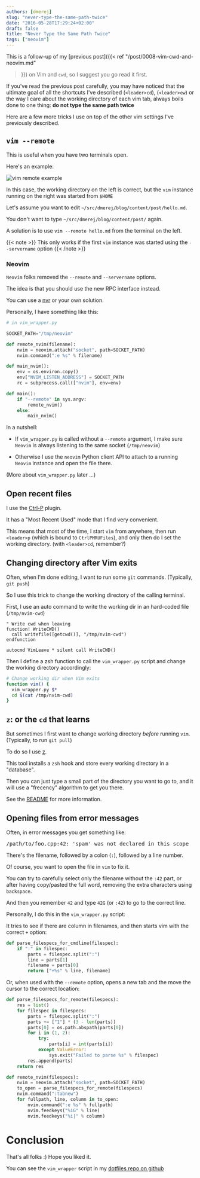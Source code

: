 ```yaml
---
authors: [dmerej]
slug: "never-type-the-same-path-twice"
date: "2016-05-28T17:29:24+02:00"
draft: false
title: "Never Type the Same Path Twice"
tags: ["neovim"]
---
```


This is a follow-up of my [previous post]({{< ref "/post/0008-vim-cwd-and-neovim.md"
>}}) on Vim and `cwd`, so I suggest you go read it first.

If you've read the previous post carefully, you may have noticed that
the ultimate goal of all the shortcuts I've described (`<leader>cd`),
(`<leader>ew`) or the way I care about the working directory of each vim tab,
always boils done to one thing:
**do not type the same path twice**

Here are a few more tricks I use on top of the other vim settings I've
previously described.

<!--more-->

## `vim --remote`

This is useful when you have two terminals open.

Here's an example:

![vim remote example](/pics/vim-remote.png)

In this case, the working directory on the left is correct, but the
`vim` instance running on the right was started from `$HOME`

Let's assume you want to edit `~/src/dmerej/blog/content/post/hello.md`.

You don't want to type `~/src/dmerej/blog/content/post/` again.

A solution is to use `vim --remote hello.md` from the terminal on the left.

{{< note >}}
This only works if the first `vim` instance was started using the `--servername`
option
{{< /note >}}

### Neovim

`Neovim` folks removed the `--remote` and `--servername` options.

The idea is that you should use the new RPC interface instead.

You can use a [nvr](https://github.com/mhinz/neovim-remote) or your own
solution.

Personally, I have something like this:

```python
# in vim_wrapper.py

SOCKET_PATH="/tmp/neovim"

def remote_nvim(filename):
    nvim = neovim.attach("socket", path=SOCKET_PATH)
    nvim.command(":e %s" % filename)

def main_nvim():
    env = os.environ.copy()
    env["NVIM_LISTEN_ADDRESS"] = SOCKET_PATH
    rc = subprocess.call(["nvim"], env=env)

def main():
    if "--remote" in sys.argv:
        remote_nvim()
    else:
        main_nvim()
```

In a nutshell:

* If `vim_wrapper.py` is called without a `--remote` argument,
  I make sure `Neovim` is always listening
  to the same socket (`/tmp/neovim`)

* Otherwise I use the `neovim` Python client API to attach
  to a running `Neovim` instance and open the file there.

(More about `vim_wrapper.py` later ...)

## Open recent files

I use the [Ctrl-P](https://github.com/kien/ctrlp.vim) plugin.

It has a "Most Recent Used" mode that I find very convenient.

This means that most of the time, I start `vim` from anywhere,
then run `<leader>p` (which is bound to `CtrlPMRUFiles`), and
only then do I set the working directory. (with `<leader>cd`,
remember?)

## Changing directory after Vim exits

Often, when I'm done editing, I want to run some `git` commands.
(Typically, `git push`)

So I use this trick to change the working directory of the calling
terminal.

First, I use an auto command to write the working dir in
an hard-coded file (`/tmp/nvim-cwd`)

```vim
" Write cwd when leaving
function! WriteCWD()
  call writefile([getcwd()], "/tmp/nvim-cwd")
endfunction

autocmd VimLeave * silent call WriteCWD()
```

Then I define a zsh function to call the `vim_wrapper.py` script
and change the working directory accordingly:

```bash
# Change working dir when Vim exits
function vim() {
  vim_wrapper.py $*
  cd $(cat /tmp/nvim-cwd)
}
```

## `z`: or the `cd` that learns

But sometimes I first want to change working directory *before* running
`vim`. (Typically, to run `git pull`)

To do so I use [z](https://github.com/rupa/z).

This tool installs a `zsh` hook and store every working directory in
a "database".

Then you can just type a small part of the directory you want to go to,
and it will use a "frecency" algorithm to get you there.

See the [README](https://github.com/rupa/z/blob/master/README) for more
information.

## Opening files from error messages

Often, in error messages you get something like:

<pre>
/path/to/foo.cpp:42: 'spam' was not declared in this scope
</pre>

There's the filename, followed by a colon (`:`), followed by a line number.

Of course, you want to open the file in `vim` to fix  it.

You can try to carefully select only the filename without the
`:42` part, or after having copy/pasted the full word, removing
the extra characters using `backspace`.

And then you remember `42` and type `42G` (or `:42`)
to go to the correct line.

Personally, I do this in the `vim_wrapper.py` script:

It tries to see if there are column in filenames, and
then starts vim with the correct `+` option:

```python
def parse_filespecs_for_cmdline(filespec):
    if ":" in filespec:
        parts = filespec.split(":")
        line = parts[1]
        filename = parts[0]
        return ["+%s" % line, filename]
```

Or, when used with the `--remote` option, opens a new tab
and the move the cursor to the correct location:

```python
def parse_filespecs_for_remote(filespecs):
    res = list()
    for filespec in filespecs:
        parts = filespec.split(":")
        parts += ["1"] * (3 - len(parts))
        parts[0] = os.path.abspath(parts[0])
        for i in (1, 2):
            try:
                parts[i] = int(parts[i])
            except ValueError:
                sys.exit("Failed to parse %s" % filespec)
        res.append(parts)
    return res

def remote_nvim(filespecs):
    nvim = neovim.attach("socket", path=SOCKET_PATH)
    to_open = parse_filespecs_for_remote(filespecs)
    nvim.command(":tabnew")
    for fullpath, line, column in to_open:
        nvim.command(":e %s" % fullpath)
        nvim.feedkeys("%iG" % line)
        nvim.feedkeys("%i|" % column)

```

# Conclusion

That's all folks :) Hope you liked it.

You can see the `vim_wrapper` script in my
[dotfiles repo on github](https://github.com/dmerejkowsky/dotfiles)
